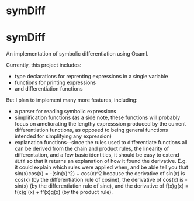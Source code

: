 symDiff
=======

symDiff
=======

An implementation of symbolic differentiation using Ocaml.

Currently, this project includes:
  * type declarations for reprenting expressions in a single variable
  * functions for printing expressions
  * and differentiation functions

But I plan to implement many more features, including:
  * a parser for reading symbolic expressions
  * simplification functions (as a side note, these functions will probably
    focus on ameliorating the lengthy expresssion produced by the current
    differentiation functions, as opposed to being general functions intended
    for simplifying any expression)
  * explanation functions--since the rules used to differentiate functions all
    can be derived from the chain and product rules, the linearity of
    differentation, and a few basic identities, it should be easy to extend
    `diff` so that it returns an explanation of how it found the derivative.
    E.g. it could explain which rules were applied when, and be able tell you
    that sin(x)cos(x) = -(sin(x)^2) + cos(x)^2 because the derivative of sin(x)
    is cos(x) (by the differentiation rule of cosine), the derivative of cos(x)
    is -sin(x) (by the differentiation rule of sine), and the derivative of
    f(x)g(x) = f(x)g'(x) + f'(x)g(x) (by the product rule).
